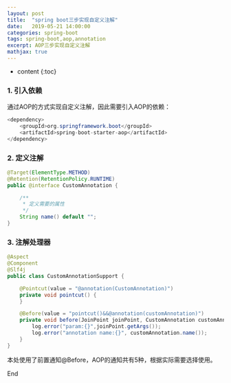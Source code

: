 ```yaml
---
layout: post
title:  "spring boot三步实现自定义注解"
date:   2019-05-21 14:00:00
categories: spring-boot
tags: spring-boot,aop,annotation
excerpt: AOP三步实现自定义注解
mathjax: true
---
```


* content
{:toc}

### 1. 引入依赖
通过AOP的方式实现自定义注解，因此需要引入AOP的依赖：

```java
<dependency>
    <groupId>org.springframework.boot</groupId>
    <artifactId>spring-boot-starter-aop</artifactId>
</dependency>
```

### 2. 定义注解

```java
@Target(ElementType.METHOD)
@Retention(RetentionPolicy.RUNTIME)
public @interface CustomAnnotation {

    /**
     * 定义需要的属性
     */
    String name() default "";
}
```


### 3. 注解处理器

```java
@Aspect
@Component
@Slf4j
public class CustomAnnotationSupport {

    @Pointcut(value = "@annotation(CustomAnnotation)")
    private void pointcut() {
    }

    @Before(value = "pointcut()&&@annotation(customAnnotation)")
    private void before(JoinPoint joinPoint, CustomAnnotation customAnnotation) {
        log.error("param:{}",joinPoint.getArgs());
        log.error("annotation name:{}", customAnnotation.name());
    }
}
```

本处使用了前置通知@Before，AOP的通知共有5种，根据实际需要选择使用。



End